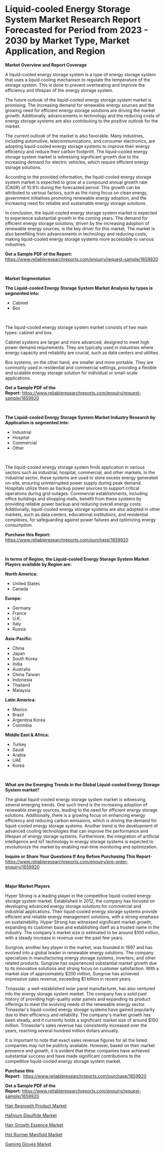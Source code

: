 <p><h1>Liquid-cooled Energy Storage System Market Research Report Forecasted for Period from 2023 -  2030 by Market Type, Market Application, and Region</h1></p><p><strong>Market Overview and Report Coverage</strong></p>
<p><p>A liquid-cooled energy storage system is a type of energy storage system that uses a liquid cooling mechanism to regulate the temperature of the storage system. This is done to prevent overheating and improve the efficiency and lifespan of the energy storage system.</p><p>The future outlook of the liquid-cooled energy storage system market is promising. The increasing demand for renewable energy sources and the growing need for efficient energy storage solutions are driving the market growth. Additionally, advancements in technology and the reducing costs of energy storage systems are also contributing to the positive outlook for the market.</p><p>The current outlook of the market is also favorable. Many industries, including automotive, telecommunications, and consumer electronics, are adopting liquid-cooled energy storage systems to improve their energy efficiency and reduce their carbon footprint. The liquid-cooled energy storage system market is witnessing significant growth due to the increasing demand for electric vehicles, which require efficient energy storage solutions.</p><p>According to the provided information, the liquid-cooled energy storage system market is expected to grow at a compound annual growth rate (CAGR) of 10.9% during the forecasted period. This growth can be attributed to various factors, such as the rising focus on clean energy, government initiatives promoting renewable energy adoption, and the increasing need for reliable and sustainable energy storage solutions.</p><p>In conclusion, the liquid-cooled energy storage system market is expected to experience substantial growth in the coming years. The demand for efficient energy storage solutions, driven by the increasing adoption of renewable energy sources, is the key driver for this market. The market is also benefiting from advancements in technology and reducing costs, making liquid-cooled energy storage systems more accessible to various industries.</p></p>
<p><strong>Get a Sample PDF of the Report:</strong> <a href="https://www.reliableresearchreports.com/enquiry/request-sample/1659920">https://www.reliableresearchreports.com/enquiry/request-sample/1659920</a></p>
<p>&nbsp;</p>
<p><strong>Market Segmentation</strong></p>
<p><strong>The Liquid-cooled Energy Storage System Market Analysis by types is segmented into:</strong></p>
<p><ul><li>Cabinet</li><li>Box</li></ul></p>
<p>&nbsp;</p>
<p><p>The liquid-cooled energy storage system market consists of two main types: cabinet and box. </p><p>Cabinet systems are larger and more advanced, designed to meet high power demand requirements. They are typically used in industries where energy capacity and reliability are crucial, such as data centers and utilities. </p><p>Box systems, on the other hand, are smaller and more portable. They are commonly used in residential and commercial settings, providing a flexible and scalable energy storage solution for individual or small-scale applications.</p></p>
<p><strong>Get a Sample PDF of the Report:</strong>&nbsp;<a href="https://www.reliableresearchreports.com/enquiry/request-sample/1659920">https://www.reliableresearchreports.com/enquiry/request-sample/1659920</a></p>
<p>&nbsp;</p>
<p><strong>The Liquid-cooled Energy Storage System Market Industry Research by Application is segmented into:</strong></p>
<p><ul><li>Industrial</li><li>Hospital</li><li>Commercial</li><li>Other</li></ul></p>
<p>&nbsp;</p>
<p><p>The liquid-cooled energy storage system finds application in various sectors such as industrial, hospital, commercial, and other markets. In the industrial sector, these systems are used to store excess energy generated on-site, ensuring uninterrupted power supply during peak demand. Hospitals utilize them as backup power sources to support critical operations during grid outages. Commercial establishments, including office buildings and shopping malls, benefit from these systems by providing reliable power backup and reducing overall energy costs. Additionally, liquid-cooled energy storage systems are also adopted in other markets, such as data centers, educational institutions, and residential complexes, for safeguarding against power failures and optimizing energy consumption.</p></p>
<p><strong>Purchase this Report:</strong>&nbsp; <a href="https://www.reliableresearchreports.com/purchase/1659920">https://www.reliableresearchreports.com/purchase/1659920</a></p>
<p>&nbsp;</p>
<p><strong>In terms of Region, the Liquid-cooled Energy Storage System Market Players available by Region are:</strong></p>
<p>
    <p> <strong> North America: </strong>
        <ul>
            <li>United States</li>
            <li>Canada</li>
        </ul>
        </p> 
    <p> <strong> Europe: </strong>
        <ul>
            <li>Germany</li>
            <li>France</li>
            <li>U.K.</li>
            <li>Italy</li>
            <li>Russia</li>
        </ul>
        </p> 
    <p> <strong> Asia-Pacific: </strong>
        <ul>
            <li>China</li>
            <li>Japan</li>
            <li>South Korea</li>
            <li>India</li>
            <li>Australia</li>
            <li>China Taiwan</li>
            <li>Indonesia</li>
            <li>Thailand</li>
            <li>Malaysia</li>
        </ul>
        </p> 
    <p> <strong> Latin America: </strong>
        <ul>
            <li>Mexico</li>
            <li>Brazil</li>
            <li>Argentina Korea</li>
            <li>Colombia</li>
        </ul>
        </p> 
    <p> <strong> Middle East & Africa: </strong>
        <ul>
            <li>Turkey</li>
            <li>Saudi</li>
            <li>Arabia</li>
            <li>UAE</li>
            <li>Korea</li>
        </ul>
    </p>
    </p>
<p>&nbsp;</p>
<p><strong>What are the Emerging Trends in the Global Liquid-cooled Energy Storage System market?</strong></p>
<p><p>The global liquid-cooled energy storage system market is witnessing several emerging trends. One such trend is the increasing adoption of renewable energy sources, leading to the need for efficient energy storage solutions. Additionally, there is a growing focus on enhancing energy efficiency and reducing carbon emissions, which is driving the demand for liquid-cooled energy storage systems. Another trend is the development of advanced cooling technologies that can improve the performance and lifespan of energy storage systems. Furthermore, the integration of artificial intelligence and IoT technology in energy storage systems is expected to revolutionize the market by enabling real-time monitoring and optimization.</p></p>
<p><strong>Inquire or Share Your Questions If Any Before Purchasing This Report</strong>- <a href="https://www.reliableresearchreports.com/enquiry/pre-order-enquiry/1659920">https://www.reliableresearchreports.com/enquiry/pre-order-enquiry/1659920</a></p>
<p>&nbsp;</p>
<p><strong>Major Market Players</strong></p>
<p><p>Hyper Strong is a leading player in the competitive liquid-cooled energy storage system market. Established in 2012, the company has focused on developing advanced energy storage solutions for commercial and industrial applications. Their liquid-cooled energy storage systems provide efficient and reliable energy management solutions, with a strong emphasis on sustainability. Hyper Strong has witnessed significant market growth, expanding its customer base and establishing itself as a trusted name in the industry. The company's market size is estimated to be around $100 million, with a steady increase in revenue over the past few years.</p><p>Sungrow, another key player in the market, was founded in 1997 and has evolved into a global leader in renewable energy solutions. The company specializes in manufacturing energy storage systems, inverters, and other related products. Sungrow has experienced substantial market growth due to its innovative solutions and strong focus on customer satisfaction. With a market size of approximately $200 million, Sungrow has achieved impressive sales revenue, exceeding $1 billion in recent years.</p><p>Trinasolar, a well-established solar panel manufacturer, has also ventured into the energy storage system market. The company has a solid past history of providing high-quality solar panels and expanding its product offerings to meet the evolving needs of the renewable energy sector. Trinasolar's liquid-cooled energy storage systems have gained popularity due to their efficiency and reliability. The company's market growth has been steady, and it currently holds a significant market size of around $150 million. Trinasolar's sales revenue has consistently increased over the years, reaching several hundred million dollars annually.</p><p>It is important to note that exact sales revenue figures for all the listed companies may not be publicly available. However, based on their market presence and growth, it is evident that these companies have achieved substantial success and have made significant contributions to the competitive liquid-cooled energy storage system market.</p></p>
<p><strong>Purchase this Report:</strong>&nbsp;&nbsp;<a href="https://www.reliableresearchreports.com/purchase/1659920">https://www.reliableresearchreports.com/purchase/1659920</a></p>
<p></p>
<p><strong>Get a Sample PDF of the Report:</strong>&nbsp;<a href="https://www.reliableresearchreports.com/enquiry/request-sample/1659920">https://www.reliableresearchreports.com/enquiry/request-sample/1659920</a></p>
<p><p><a href="https://www.linkedin.com/pulse/hair-regrowth-product-market-share-amp-new-trends-analysis-vcwxf/">Hair Regrowth Product Market</a></p><p><a href="https://medium.com/@terrellconn/analyzing-hafnium-disulfide-market-global-industry-perspective-and-forecast-2023-to-2030-8423c4e4a265">Hafnium Disulfide Market</a></p><p><a href="https://www.linkedin.com/pulse/hair-growth-essence-market-size-2023-2030-global-industrial-myokf/">Hair Growth Essence Market</a></p><p><a href="https://medium.com/@jazminjones30/hot-runner-manifold-market-trends-and-market-analysis-forecasted-for-period-2023-2030-d585c86f9f53">Hot Runner Manifold Market</a></p><p><a href="https://www.linkedin.com/pulse/gaming-gloves-market-share-amp-new-trends-analysis-report-tlkbf/">Gaming Gloves Market</a></p></p>